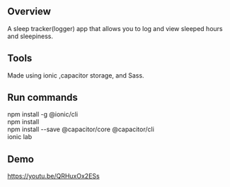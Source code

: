 ## Overview
A sleep tracker(logger) app that allows you to log and view sleeped hours and sleepiness.

## Tools
Made using ionic ,capacitor storage, and Sass.

## Run commands
npm install -g @ionic/cli\
npm install\
npm install --save @capacitor/core @capacitor/cli\
ionic lab 

## Demo
https://youtu.be/QRHuxOx2ESs